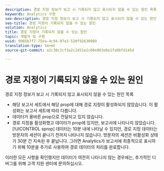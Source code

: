 ```yaml
---
description: 경로 지정 정보가 보고 시 기록되지 않고 표시되지 않을 수 있는 원인 목록
keywords: Analytics 구현
seo-description: 경로 지정 정보가 보고 시 기록되지 않고 표시되지 않을 수 있는 원인 목록
seo-title: 경로 지정이 기록되지 않을 수 있는 원인
solution: Analytics
title: 경로 지정이 기록되지 않을 수 있는 원인
topic: 개발자 및 구현
uuid: 9985b7f7-75ea-4c94-97a3-520f92630989
translation-type: tm+mt
source-git-commit: a2c38c2cf3a2c1451e2c60e003ebe1fa9bfd145d

---
```



# 경로 지정이 기록되지 않을 수 있는 원인

경로 지정 정보가 보고 시 기록되지 않고 표시되지 않을 수 있는 원인 목록

* 해당 보고서 세트에서 해당 prop에 대해 경로 지정이 활성화되지 않았습니다. 이 활성화는 보고서 세트에 따라 다릅니다.
* 데이터가 올바른 prop으로 전달되고 있지 않습니다.
* 경로 지정을 활성화했고 데이터가 prop에 있지만, 보고서에 나타나지 않았습니다. [!UICONTROL sprop] 데이터는 10분 내에 나타날 수 있지만, 경로 지정 데이터는 방문자의 세션이 끝나기 전까지 나타나지 않습니다. 방문자의 세션은 비활성화 상태가 30분 간 지속된 후 끝납니다. 그러면 Analytics가 보고서에 최종적으로 표시하기 위해 10분을 추가로 사용하여 경로 데이터의 처리를 완료합니다.

이러한 모든 사항을 확인했지만 데이터가 여전히 나타나지 않는 경우에는, 추가적인 디버그를 위해 고객 지원 센터에 문의하십시오.
